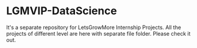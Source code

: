 # LGMVIP-DataScience

It's a separate repository for LetsGrowMore Internship Projects. All the projects of different level are here with separate file folder. Please check it out.
